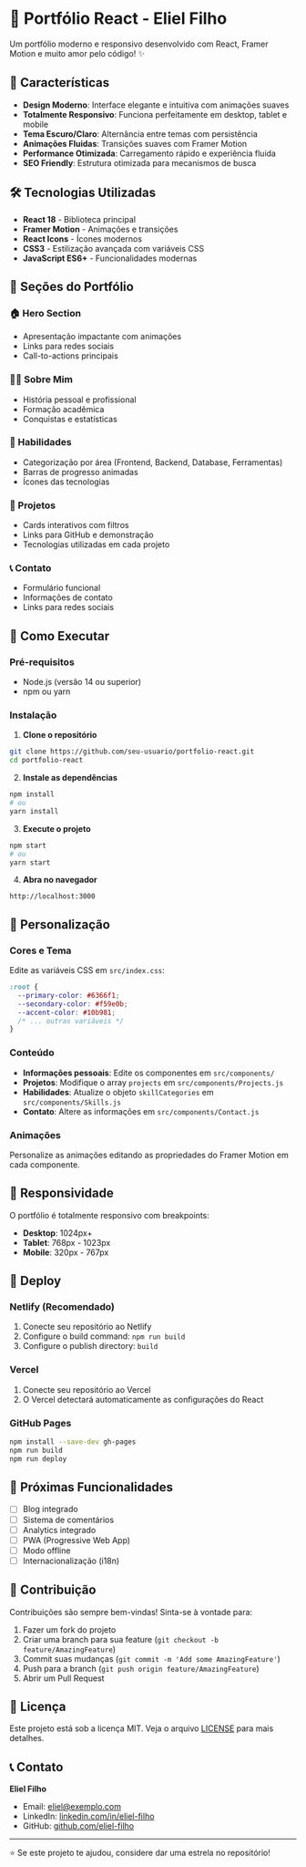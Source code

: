 # 🚀 Portfólio React - Eliel Filho

Um portfólio moderno e responsivo desenvolvido com React, Framer Motion e muito amor pelo código! ✨

## 🎨 Características

- **Design Moderno**: Interface elegante e intuitiva com animações suaves
- **Totalmente Responsivo**: Funciona perfeitamente em desktop, tablet e mobile
- **Tema Escuro/Claro**: Alternância entre temas com persistência
- **Animações Fluidas**: Transições suaves com Framer Motion
- **Performance Otimizada**: Carregamento rápido e experiência fluida
- **SEO Friendly**: Estrutura otimizada para mecanismos de busca

## 🛠️ Tecnologias Utilizadas

- **React 18** - Biblioteca principal
- **Framer Motion** - Animações e transições
- **React Icons** - Ícones modernos
- **CSS3** - Estilização avançada com variáveis CSS
- **JavaScript ES6+** - Funcionalidades modernas

## 📱 Seções do Portfólio

### 🏠 Hero Section
- Apresentação impactante com animações
- Links para redes sociais
- Call-to-actions principais

### 👨‍💻 Sobre Mim
- História pessoal e profissional
- Formação acadêmica
- Conquistas e estatísticas

### 🚀 Habilidades
- Categorização por área (Frontend, Backend, Database, Ferramentas)
- Barras de progresso animadas
- Ícones das tecnologias

### 💼 Projetos
- Cards interativos com filtros
- Links para GitHub e demonstração
- Tecnologias utilizadas em cada projeto

### 📞 Contato
- Formulário funcional
- Informações de contato
- Links para redes sociais

## 🚀 Como Executar

### Pré-requisitos
- Node.js (versão 14 ou superior)
- npm ou yarn

### Instalação

1. **Clone o repositório**
```bash
git clone https://github.com/seu-usuario/portfolio-react.git
cd portfolio-react
```

2. **Instale as dependências**
```bash
npm install
# ou
yarn install
```

3. **Execute o projeto**
```bash
npm start
# ou
yarn start
```

4. **Abra no navegador**
```
http://localhost:3000
```

## 🎨 Personalização

### Cores e Tema
Edite as variáveis CSS em `src/index.css`:

```css
:root {
  --primary-color: #6366f1;
  --secondary-color: #f59e0b;
  --accent-color: #10b981;
  /* ... outras variáveis */
}
```

### Conteúdo
- **Informações pessoais**: Edite os componentes em `src/components/`
- **Projetos**: Modifique o array `projects` em `src/components/Projects.js`
- **Habilidades**: Atualize o objeto `skillCategories` em `src/components/Skills.js`
- **Contato**: Altere as informações em `src/components/Contact.js`

### Animações
Personalize as animações editando as propriedades do Framer Motion em cada componente.

## 📱 Responsividade

O portfólio é totalmente responsivo com breakpoints:
- **Desktop**: 1024px+
- **Tablet**: 768px - 1023px
- **Mobile**: 320px - 767px

## 🚀 Deploy

### Netlify (Recomendado)
1. Conecte seu repositório ao Netlify
2. Configure o build command: `npm run build`
3. Configure o publish directory: `build`

### Vercel
1. Conecte seu repositório ao Vercel
2. O Vercel detectará automaticamente as configurações do React

### GitHub Pages
```bash
npm install --save-dev gh-pages
npm run build
npm run deploy
```

## 🎯 Próximas Funcionalidades

- [ ] Blog integrado
- [ ] Sistema de comentários
- [ ] Analytics integrado
- [ ] PWA (Progressive Web App)
- [ ] Modo offline
- [ ] Internacionalização (i18n)

## 🤝 Contribuição

Contribuições são sempre bem-vindas! Sinta-se à vontade para:

1. Fazer um fork do projeto
2. Criar uma branch para sua feature (`git checkout -b feature/AmazingFeature`)
3. Commit suas mudanças (`git commit -m 'Add some AmazingFeature'`)
4. Push para a branch (`git push origin feature/AmazingFeature`)
5. Abrir um Pull Request

## 📄 Licença

Este projeto está sob a licença MIT. Veja o arquivo [LICENSE](LICENSE) para mais detalhes.

## 📞 Contato

**Eliel Filho**
- Email: eliel@exemplo.com
- LinkedIn: [linkedin.com/in/eliel-filho](https://linkedin.com)
- GitHub: [github.com/eliel-filho](https://github.com)

---

⭐ Se este projeto te ajudou, considere dar uma estrela no repositório!
